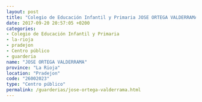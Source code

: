 ```yaml
---
layout: post
title: "Colegio de Educación Infantil y Primaria JOSE ORTEGA VALDERRAMA"
date: 2017-09-20 20:57:05 +0200
categories:
- Colegio de Educación Infantil y Primaria
- la-rioja
- pradejon
- Centro público
- guarderia
name: "JOSE ORTEGA VALDERRAMA"
province: "La Rioja"
location: "Pradejon"
code: "26002023"
type: "Centro público"
permalink: /guarderias/jose-ortega-valderrama.html
---
```

